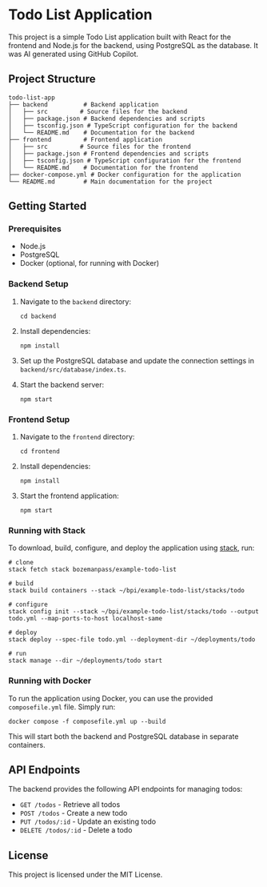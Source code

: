 # Todo List Application

This project is a simple Todo List application built with React for the frontend and Node.js for the backend, using PostgreSQL as the database.  It was AI generated using GitHub Copilot.

## Project Structure

```
todo-list-app
├── backend          # Backend application
│   ├── src         # Source files for the backend
│   ├── package.json # Backend dependencies and scripts
│   ├── tsconfig.json # TypeScript configuration for the backend
│   └── README.md    # Documentation for the backend
├── frontend         # Frontend application
│   ├── src         # Source files for the frontend
│   ├── package.json # Frontend dependencies and scripts
│   ├── tsconfig.json # TypeScript configuration for the frontend
│   └── README.md    # Documentation for the frontend
├── docker-compose.yml # Docker configuration for the application
└── README.md        # Main documentation for the project
```

## Getting Started

### Prerequisites

- Node.js
- PostgreSQL
- Docker (optional, for running with Docker)

### Backend Setup

1. Navigate to the `backend` directory:
   ```
   cd backend
   ```

2. Install dependencies:
   ```
   npm install
   ```

3. Set up the PostgreSQL database and update the connection settings in `backend/src/database/index.ts`.

4. Start the backend server:
   ```
   npm start
   ```

### Frontend Setup

1. Navigate to the `frontend` directory:
   ```
   cd frontend
   ```

2. Install dependencies:
   ```
   npm install
   ```

3. Start the frontend application:
   ```
   npm start
   ```

### Running with Stack
To download, build, configure, and deploy the application using [stack](https://github.com/bozemanpass/stack/), run:

```
# clone
stack fetch stack bozemanpass/example-todo-list

# build
stack build containers --stack ~/bpi/example-todo-list/stacks/todo

# configure
stack config init --stack ~/bpi/example-todo-list/stacks/todo --output todo.yml --map-ports-to-host localhost-same

# deploy
stack deploy --spec-file todo.yml --deployment-dir ~/deployments/todo

# run
stack manage --dir ~/deployments/todo start
```

### Running with Docker

To run the application using Docker, you can use the provided `composefile.yml` file. Simply run:

```
docker compose -f composefile.yml up --build
```

This will start both the backend and PostgreSQL database in separate containers.

## API Endpoints

The backend provides the following API endpoints for managing todos:

- `GET /todos` - Retrieve all todos
- `POST /todos` - Create a new todo
- `PUT /todos/:id` - Update an existing todo
- `DELETE /todos/:id` - Delete a todo

## License

This project is licensed under the MIT License.

